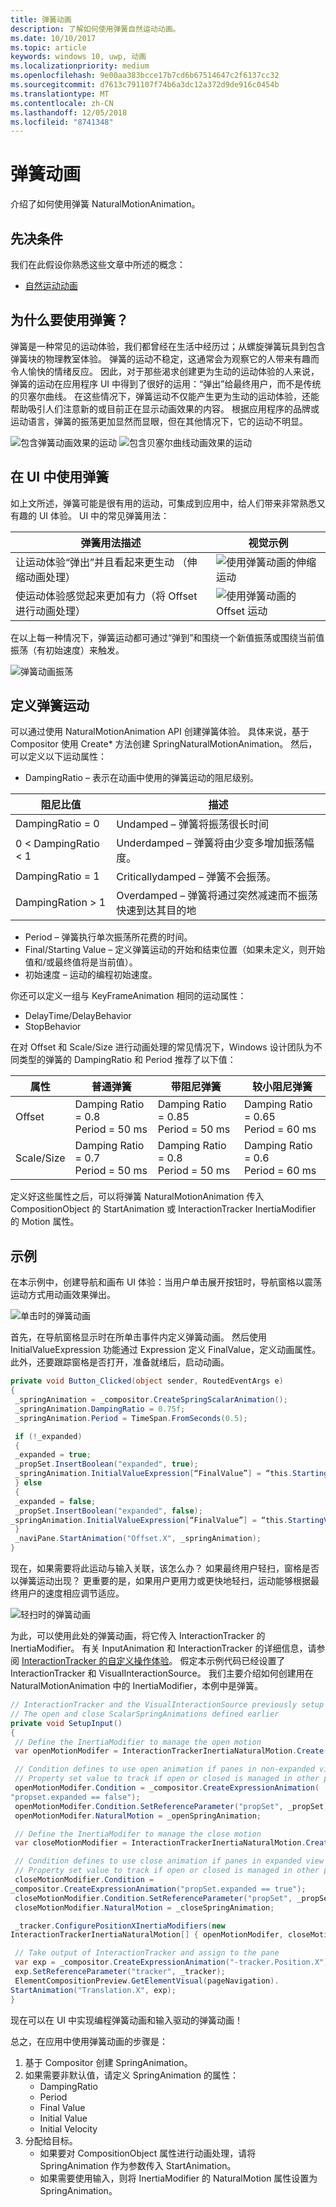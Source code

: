 ```yaml
---
title: 弹簧动画
description: 了解如何使用弹簧自然运动动画。
ms.date: 10/10/2017
ms.topic: article
keywords: windows 10, uwp, 动画
ms.localizationpriority: medium
ms.openlocfilehash: 9e00aa383bcce17b7cd6b67514647c2f6137cc32
ms.sourcegitcommit: d7613c791107f74b6a3dc12a372d9de916c0454b
ms.translationtype: MT
ms.contentlocale: zh-CN
ms.lasthandoff: 12/05/2018
ms.locfileid: "8741348"
---
```

# <a name="spring-animations"></a>弹簧动画

介绍了如何使用弹簧 NaturalMotionAnimation。

## <a name="prerequisites"></a>先决条件

我们在此假设你熟悉这些文章中所述的概念：

- [自然运动动画](natural-animations.md)

## <a name="why-springs"></a>为什么要使用弹簧？

弹簧是一种常见的运动体验，我们都曾经在生活中经历过；从螺旋弹簧玩具到包含弹簧块的物理教室体验。 弹簧的运动不稳定，这通常会为观察它的人带来有趣而令人愉快的情绪反应。 因此，对于那些渴求创建更为生动的运动体验的人来说，弹簧的运动在应用程序 UI 中得到了很好的运用：“弹出”给最终用户，而不是传统的贝塞尔曲线。 在这些情况下，弹簧运动不仅能产生更为生动的运动体验，还能帮助吸引人们注意新的或目前正在显示动画效果的内容。 根据应用程序的品牌或运动语言，弹簧的振荡更加显然而显眼，但在其他情况下，它的运动不明显。

![包含弹簧动画效果的运动](images/animation/offset-spring.gif)
![包含贝塞尔曲线动画效果的运动](images/animation/offset-cubic-bezier.gif)

## <a name="using-springs-in-your-ui"></a>在 UI 中使用弹簧

如上文所述，弹簧可能是很有用的运动，可集成到应用中，给人们带来非常熟悉又有趣的 UI 体验。 UI 中的常见弹簧用法：

| 弹簧用法描述 | 视觉示例 |
| ------------------------ | -------------- |
| 让运动体验“弹出”并且看起来更生动  （伸缩动画处理） | ![使用弹簧动画的伸缩运动](images/animation/scale-spring.gif) |
| 使运动体验感觉起来更加有力（将 Offset 进行动画处理） | ![使用弹簧动画的 Offset 运动](images/animation/offset-spring.gif) |

在以上每一种情况下，弹簧运动都可通过“弹到”和围绕一个新值振荡或围绕当前值振荡（有初始速度）来触发。

![弹簧动画振荡](images/animation/spring-animation-diagram.png)

## <a name="defining-your-spring-motion"></a>定义弹簧运动

可以通过使用 NaturalMotionAnimation API 创建弹簧体验。 具体来说，基于 Compositor 使用 Create* 方法创建 SpringNaturalMotionAnimation。 然后，可以定义以下运动属性：

- DampingRatio – 表示在动画中使用的弹簧运动的阻尼级别。

| 阻尼比值 | 描述 |
| ------------------- | ----------- |
| DampingRatio = 0 | Undamped – 弹簧将振荡很长时间 |
| 0 < DampingRatio < 1 | Underdamped – 弹簧将由少变多增加振荡幅度。 |
| DampingRatio = 1 | Criticallydamped – 弹簧不会振荡。 |
| DampingRation > 1 | Overdamped – 弹簧将通过突然减速而不振荡快速到达其目的地 |

- Period – 弹簧执行单次振荡所花费的时间。
- Final/Starting Value – 定义弹簧运动的开始和结束位置（如果未定义，则开始值和/或最终值将是当前值）。
- 初始速度 – 运动的编程初始速度。

你还可以定义一组与 KeyFrameAnimation 相同的运动属性：

- DelayTime/DelayBehavior
- StopBehavior

在对 Offset 和 Scale/Size 进行动画处理的常见情况下，Windows 设计团队为不同类型的弹簧的 DampingRatio 和 Period 推荐了以下值：

| 属性 | 普通弹簧 | 带阻尼弹簧 | 较小阻尼弹簧 |
| -------- | ------------- | --------------- | -------------------- |
| Offset | Damping Ratio = 0.8 <br/> Period = 50 ms | Damping Ratio = 0.85 <br/> Period = 50 ms | Damping Ratio = 0.65 <br/> Period = 60 ms |
| Scale/Size | Damping Ratio = 0.7 <br/> Period = 50 ms | Damping Ratio = 0.8 <br/> Period = 50 ms | Damping Ratio = 0.6 <br/> Period = 60 ms |

定义好这些属性之后，可以将弹簧 NaturalMotionAnimation 传入 CompositionObject 的 StartAnimation 或 InteractionTracker InertiaModifier 的 Motion 属性。

## <a name="example"></a>示例

在本示例中，创建导航和画布 UI 体验：当用户单击展开按钮时，导航窗格以震荡运动方式用动画效果弹出。

![单击时的弹簧动画](images/animation/spring-animation-on-click.gif)

首先，在导航窗格显示时在所单击事件内定义弹簧动画。 然后使用 InitialValueExpression 功能通过 Expression 定义 FinalValue，定义动画属性。 此外，还要跟踪窗格是否打开，准备就绪后，启动动画。

```csharp
private void Button_Clicked(object sender, RoutedEventArgs e)
{
 _springAnimation = _compositor.CreateSpringScalarAnimation();
 _springAnimation.DampingRatio = 0.75f;
 _springAnimation.Period = TimeSpan.FromSeconds(0.5);

 if (!_expanded)
 {
 _expanded = true;
 _propSet.InsertBoolean("expanded", true);
 _springAnimation.InitialValueExpression[“FinalValue”] = “this.StartingValue + 250”;
 } else
 {
 _expanded = false;
 _propSet.InsertBoolean("expanded", false);
_springAnimation.InitialValueExpression[“FinalValue”] = “this.StartingValue - 250”;
 }
 _naviPane.StartAnimation("Offset.X", _springAnimation);
}
```

现在，如果需要将此运动与输入关联，该怎么办？ 如果最终用户轻扫，窗格是否以弹簧运动出现？ 更重要的是，如果用户更用力或更快地轻扫，运动能够根据最终用户的速度相应调节适应。

![轻扫时的弹簧动画](images/animation/spring-animation-on-swipe.gif)

为此，可以使用此处的弹簧动画，将它传入 InteractionTracker 的 InertiaModifier。 有关 InputAnimation 和 InteractionTracker 的详细信息，请参阅 [InteractionTracker 的自定义操作体验](interaction-tracker-manipulations.md)。 假定本示例代码已经设置了 InteractionTracker 和 VisualInteractionSource。 我们主要介绍如何创建用在 NaturalMotionAnimation 中的 InertiaModifier，本例中是弹簧。

```csharp
// InteractionTracker and the VisualInteractionSource previously setup
// The open and close ScalarSpringAnimations defined earlier
private void SetupInput()
{
 // Define the InertiaModifier to manage the open motion
 var openMotionModifer = InteractionTrackerInertiaNaturalMotion.Create(compositor);

 // Condition defines to use open animation if panes in non-expanded view
 // Property set value to track if open or closed is managed in other part of code
 openMotionModifer.Condition = _compositor.CreateExpressionAnimation(
"propset.expanded == false");
 openMotionModifer.Condition.SetReferenceParameter("propSet", _propSet);
 openMotionModifer.NaturalMotion = _openSpringAnimation;

 // Define the InertiaModifer to manage the close motion
 var closeMotionModifier = InteractionTrackerInertiaNaturalMotion.Create(_compositor);

 // Condition defines to use close animation if panes in expanded view
 // Property set value to track if open or closed is managed in other part of code
 closeMotionModifier.Condition = 
_compositor.CreateExpressionAnimation("propSet.expanded == true");
 closeMotionModifier.Condition.SetReferenceParameter("propSet", _propSet);
 closeMotionModifier.NaturalMotion = _closeSpringAnimation;

 _tracker.ConfigurePositionXInertiaModifiers(new 
InteractionTrackerInertiaNaturalMotion[] { openMotionModifer, closeMotionModifier});

 // Take output of InteractionTracker and assign to the pane
 var exp = _compositor.CreateExpressionAnimation("-tracker.Position.X");
 exp.SetReferenceParameter("tracker", _tracker);
 ElementCompositionPreview.GetElementVisual(pageNavigation).
StartAnimation("Translation.X", exp);
}
```

现在可以在 UI 中实现编程弹簧动画和输入驱动的弹簧动画！

总之，在应用中使用弹簧动画的步骤是：

1. 基于 Compositor 创建 SpringAnimation。
1. 如果需要非默认值，请定义 SpringAnimation 的属性：
    - DampingRatio
    - Period
    - Final Value
    - Initial Value
    - Initial Velocity
1. 分配给目标。
    - 如果要对 CompositionObject 属性进行动画处理，请将 SpringAnimation 作为参数传入 StartAnimation。
    - 如果需要使用输入，则将 InertiaModifier 的 NaturalMotion 属性设置为 SpringAnimation。

